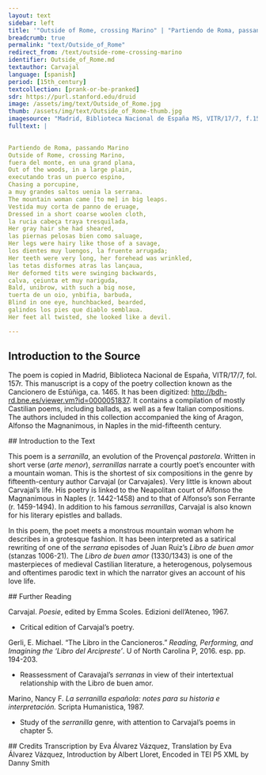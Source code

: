 ```yaml
---
layout: text
sidebar: left
title: '"Outside of Rome, crossing Marino" | "Partiendo de Roma, passando Marino"'
breadcrumb: true
permalink: "text/Outside_of_Rome"
redirect_from: /text/outside-rome-crossing-marino
identifier: Outside_of_Rome.md
textauthor: Carvajal
language: [spanish]
period: [15th_century]
textcollection: [prank-or-be-pranked]
sdr: https://purl.stanford.edu/druid 
image: /assets/img/text/Outside_of_Rome.jpg
thumb: /assets/img/text/Outside_of_Rome-thumb.jpg
imagesource: "Madrid, Biblioteca Nacional de España MS, VITR/17/7, f.157r [Public domain]"
fulltext: |
  

Partiendo de Roma, passando Marino
Outside of Rome, crossing Marino,
fuera del monte, en una grand plana,
Out of the woods, in a large plain,
executando tras un puerco espino,
Chasing a porcupine,
a muy grandes saltos uenia la serrana.
The mountain woman came [to me] in big leaps.
Vestida muy corta de panno de eruage,
Dressed in a short coarse woolen cloth,
la rucia cabeça traya tresquilada,
Her gray hair she had sheared,
las piernas pelosas bien como saluage,
Her legs were hairy like those of a savage,
los dientes muy luengos, la fruente arrugada;
Her teeth were very long, her forehead was wrinkled,
las tetas disformes atras las lançaua,
Her deformed tits were swinging backwards,
calva, çeiunta et muy nariguda,
Bald, unibrow, with such a big nose,
tuerta de un oio, ynbifia, barbuda,
Blind in one eye, hunchbacked, bearded,
galindos los pies que diablo semblaua.
Her feet all twisted, she looked like a devil.

--- 
```

## Introduction to the Source 
<p dir="ltr" id="docs-internal-guid-e90cc7a2-7fff-b453-7ecd-c7974c2edc95">The poem is copied in Madrid, Biblioteca Nacional de España, VITR/17/7, fol. 157r. This manuscript is a copy of the poetry collection known as the Cancionero de Estúñiga, ca. 1465. It has been digitized: <a href="http://bdh-rd.bne.es/viewer.vm?id=0000051837">http://bdh-rd.bne.es/viewer.vm?id=0000051837</a>. It contains a compilation of mostly Castilian poems, including ballads, as well as a few Italian compositions. The authors included in this collection accompanied the king of Aragon, Alfonso the Magnanimous, in Naples in the mid-fifteenth century. </p>
## Introduction to the Text 
<p dir="ltr" id="docs-internal-guid-5c9bb1fb-7fff-5943-5e5e-fccc0121d551">This poem is a <em>serranilla</em>, an evolution of the Provençal <em>pastorela</em>. Written in short verse (<em>arte menor</em>), <em>serranillas</em> narrate a courtly poet’s encounter with a mountain woman. This is the shortest of six compositions in the genre by fifteenth-century author Carvajal (or Carvajales). Very little is known about Carvajal’s life. His poetry is linked to the Neapolitan court of Alfonso the Magnanimous in Naples (r. 1442-1458) and to that of Alfonso’s son Ferrante (r. 1459-1494). In addition to his famous <em>serranillas</em>, Carvajal is also known for his literary epistles and ballads.</p> <p>In this poem, the poet meets a monstrous mountain woman whom he describes in a grotesque fashion. It has been interpreted as a satirical rewriting of one of the <em>serrana</em> episodes of Juan Ruiz’s<em> Libro de buen amor</em> (stanzas 1006-21). The <em>Libro de buen amor</em> (1330/1343) is one of the masterpieces of medieval Castilian literature, a heterogenous, polysemous and oftentimes parodic text in which the narrator gives an account of his love life.</p>
## Further Reading 
<p>Carvajal. <em>Poesie</em>, edited by Emma Scoles. Edizioni dell’Ateneo, 1967.</p> <ul> <li>Critical edition of Carvajal’s poetry.</li> </ul> <p>Gerli, E. Michael. “The Libro in the Cancioneros.” <em>Reading, Performing, and Imagining the ‘Libro del Arcipreste’</em>. U of North Carolina P, 2016. esp. pp. 194-203.</p> <ul> <li>Reassessment of Caravajal’s <em>serranas</em> in view of their intertextual relationship with the Libro de buen amor.</li> </ul> <p>Marino, Nancy F. <em>La serranilla española: notes para su historia e interpretación.</em> Scripta Humanistica, 1987.</p> <ul> <li>Study of the <em>serranilla</em> genre, with attention to Carvajal’s poems in chapter 5.</li> </ul>
## Credits
Transcription by Eva Álvarez Vázquez, Translation by Eva Álvarez Vázquez, Introduction by Albert Lloret, Encoded in TEI P5 XML by Danny Smith
